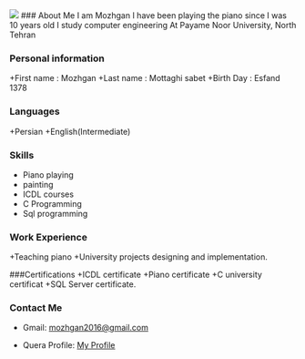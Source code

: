 <img src="https://avatars3.githubusercontent.com/u/69304198?s=460&u=bd75031a633bd6c924db91794044dc37b00f4eab&v=4" />
### About Me
I am Mozhgan I have been playing the piano since I was 10 years old I study computer engineering At Payame Noor University, North Tehran

### Personal information
+First name : Mozhgan
+Last name : Mottaghi sabet
+Birth Day : Esfand 1378

### Languages
+Persian
+English(Intermediate)

### Skills
 + Piano playing
 + painting
 + ICDL courses
 + C Programming
 + Sql programming

### Work Experience
+Teaching piano
+University projects designing and implementation.

###Certifications
+ICDL certificate
+Piano certificate
+C university certificat
+SQL Server certificate.

### Contact Me
- Gmail: mozhgan2016@gmail.com

- Quera Profile: <a href="https://quera.ir/profile/mozhgan2016">My Profile</a>
